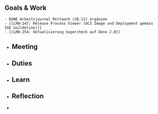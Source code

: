 ## Goals & Work
	- DONE Arbeitsjournal Mittwoch (20.11) ergänzen
	- [[LRN-247: Release Process Viewer (OCI Image und Deployment gemäss IGE Guildeline)]]
	- [[LRN-254: Aktualisierung Supercheck auf Deno 2.0]]
- ## Meeting
- ## Duties
- ## Learn
- ## Reflection
-
